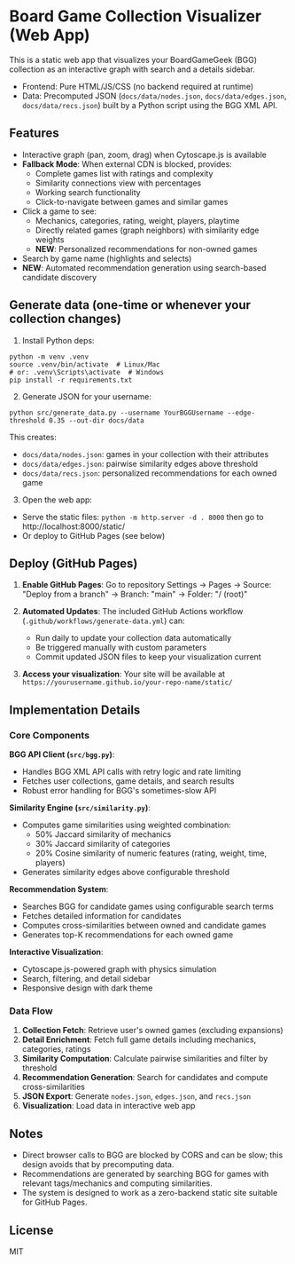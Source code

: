 # Board Game Collection Visualizer (Web App)

This is a static web app that visualizes your BoardGameGeek (BGG) collection as an interactive graph with search and a details sidebar.

- Frontend: Pure HTML/JS/CSS (no backend required at runtime)
- Data: Precomputed JSON (`docs/data/nodes.json`, `docs/data/edges.json`, `docs/data/recs.json`) built by a Python script using the BGG XML API.

## Features
- Interactive graph (pan, zoom, drag) when Cytoscape.js is available
- **Fallback Mode**: When external CDN is blocked, provides:
  - Complete games list with ratings and complexity
  - Similarity connections view with percentages
  - Working search functionality
  - Click-to-navigate between games and similar games
- Click a game to see:
  - Mechanics, categories, rating, weight, players, playtime
  - Directly related games (graph neighbors) with similarity edge weights
  - **NEW**: Personalized recommendations for non-owned games
- Search by game name (highlights and selects)
- **NEW**: Automated recommendation generation using search-based candidate discovery

## Generate data (one-time or whenever your collection changes)

1) Install Python deps:
```
python -m venv .venv
source .venv/bin/activate  # Linux/Mac
# or: .venv\Scripts\activate  # Windows
pip install -r requirements.txt
```

2) Generate JSON for your username:
```
python src/generate_data.py --username YourBGGUsername --edge-threshold 0.35 --out-dir docs/data
```

This creates:
- `docs/data/nodes.json`: games in your collection with their attributes
- `docs/data/edges.json`: pairwise similarity edges above threshold
- `docs/data/recs.json`: personalized recommendations for each owned game

3) Open the web app:
- Serve the static files: `python -m http.server -d . 8000` then go to http://localhost:8000/static/
- Or deploy to GitHub Pages (see below)

## Deploy (GitHub Pages)

1. **Enable GitHub Pages**: Go to repository Settings → Pages → Source: "Deploy from a branch" → Branch: "main" → Folder: "/ (root)"

2. **Automated Updates**: The included GitHub Actions workflow (`.github/workflows/generate-data.yml`) can:
   - Run daily to update your collection data automatically
   - Be triggered manually with custom parameters
   - Commit updated JSON files to keep your visualization current

3. **Access your visualization**: Your site will be available at `https://yourusername.github.io/your-repo-name/static/`

## Implementation Details

### Core Components

**BGG API Client (`src/bgg.py`)**:
- Handles BGG XML API calls with retry logic and rate limiting
- Fetches user collections, game details, and search results
- Robust error handling for BGG's sometimes-slow API

**Similarity Engine (`src/similarity.py`)**:
- Computes game similarities using weighted combination:
  - 50% Jaccard similarity of mechanics
  - 30% Jaccard similarity of categories  
  - 20% Cosine similarity of numeric features (rating, weight, time, players)
- Generates similarity edges above configurable threshold

**Recommendation System**:
- Searches BGG for candidate games using configurable search terms
- Fetches detailed information for candidates
- Computes cross-similarities between owned and candidate games
- Generates top-K recommendations for each owned game

**Interactive Visualization**:
- Cytoscape.js-powered graph with physics simulation
- Search, filtering, and detail sidebar
- Responsive design with dark theme

### Data Flow

1. **Collection Fetch**: Retrieve user's owned games (excluding expansions)
2. **Detail Enrichment**: Fetch full game details including mechanics, categories, ratings
3. **Similarity Computation**: Calculate pairwise similarities and filter by threshold
4. **Recommendation Generation**: Search for candidates and compute cross-similarities
5. **JSON Export**: Generate `nodes.json`, `edges.json`, and `recs.json`
6. **Visualization**: Load data in interactive web app

## Notes
- Direct browser calls to BGG are blocked by CORS and can be slow; this design avoids that by precomputing data.
- Recommendations are generated by searching BGG for games with relevant tags/mechanics and computing similarities.
- The system is designed to work as a zero-backend static site suitable for GitHub Pages.

## License
MIT